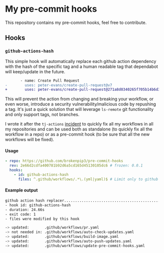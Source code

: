 # My pre-commit hooks

This repository contains my pre-commit hooks, feel free to contribute.

## Hooks

### `github-actions-hash`

This simple hook will automatically replace each github action dependency with the hash of the specific tag and a human readable tag that dependabot will keep/update in the future.

```diff
       - name: Create Pull Request
-        uses: peter-evans/create-pull-request@v7
+        uses: peter-evans/create-pull-request@271a8d0340265f705b14b6d32b9829c1cb33d45e # v7
```

This will prevent the action from changing and breaking your workflow, or even worse, introduce a security vulnerability/malicious code by repushing a tag.
It's just a quick solution that will leverage `ls-remote` git functionality and only support tags, not branches.

I wrote it after the `tj-actions` [incident](https://www.stepsecurity.io/blog/harden-runner-detection-tj-actions-changed-files-action-is-compromised) to
quickly fix all my workflows in all my repositories and can be used both as standalone (to quickly fix all the workflow in a repo) or as a pre-commit hook (to be sure that all the new workflows will be fixed).

#### Usage

```yaml
- repo: https://github.com/brokenpip3/pre-commit-hooks
  rev: 2e66d2cdfa400781b92d6a5cd165d45130105dc6 # frozen: 0.0.1
  hooks:
    - id: github-actions-hash
      files: ^.github/workflows/.*\.(yml|yaml)$ # Limit only to github workflows
```

#### Example output

```bash
github action hash replacer..............................................Failed
- hook id: github-actions-hash
- duration: 24.66s
- exit code: 1
- files were modified by this hook

-> updated:       .github/workflows/pr.yaml
-> not needed in: .github/workflows/auto-check-updates.yaml
-> updated:       .github/workflows/build-image.yaml
-> updated:       .github/workflows/auto-push-updates.yaml
-> updated:       .github/workflows/update-pre-commit-hooks.yaml
```
